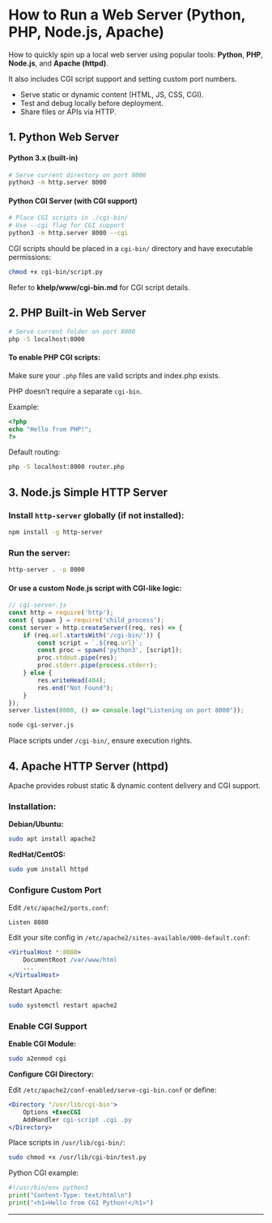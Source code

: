 # How to Run a Web Server (Python, PHP, Node.js, Apache)

How to quickly spin up a local web server using popular tools: **Python**, **PHP**, **Node.js**, and **Apache (httpd)**.

It also includes CGI script support and setting custom port numbers.

- Serve static or dynamic content (HTML, JS, CSS, CGI).
- Test and debug locally before deployment.
- Share files or APIs via HTTP.

## 1. Python Web Server

#### Python 3.x (built-in)

```bash
# Serve current directory on port 8000
python3 -m http.server 8000
```

#### Python CGI Server (with CGI support)

```bash
# Place CGI scripts in ./cgi-bin/
# Use --cgi flag for CGI support
python3 -m http.server 8000 --cgi
```

CGI scripts should be placed in a `cgi-bin/` directory and have executable permissions:

```bash
chmod +x cgi-bin/script.py
```

Refer to **khelp/www/cgi-bin.md** for CGI script details.

## 2. PHP Built-in Web Server

```bash
# Serve current folder on port 8000
php -S localhost:8000
```

#### To enable PHP CGI scripts:

Make sure your `.php` files are valid scripts and index.php exists.

PHP doesn’t require a separate `cgi-bin`.

Example:
```php
<?php
echo "Hello from PHP!";
?>
```

Default routing:
```bash
php -S localhost:8000 router.php
```

## 3. Node.js Simple HTTP Server

### Install `http-server` globally (if not installed):

```bash
npm install -g http-server
```

### Run the server:

```bash
http-server . -p 8000
```

#### Or use a custom Node.js script with CGI-like logic:

```javascript
// cgi-server.js
const http = require('http');
const { spawn } = require('child_process');
const server = http.createServer((req, res) => {
    if (req.url.startsWith('/cgi-bin/')) {
        const script = `.${req.url}`;
        const proc = spawn('python3', [script]);
        proc.stdout.pipe(res);
        proc.stderr.pipe(process.stderr);
    } else {
        res.writeHead(404);
        res.end("Not Found");
    }
});
server.listen(8000, () => console.log("Listening on port 8000"));
```

```bash
node cgi-server.js
```

Place scripts under `/cgi-bin/`, ensure execution rights.

## 4. Apache HTTP Server (httpd)

Apache provides robust static & dynamic content delivery and CGI support.

### Installation:

**Debian/Ubuntu:**
```bash
sudo apt install apache2
```

**RedHat/CentOS:**
```bash
sudo yum install httpd
```

### Configure Custom Port

Edit `/etc/apache2/ports.conf`:

```
Listen 8080
```

Edit your site config in `/etc/apache2/sites-available/000-default.conf`:

```apache
<VirtualHost *:8080>
    DocumentRoot /var/www/html
    ...
</VirtualHost>
```

Restart Apache:

```bash
sudo systemctl restart apache2
```

### Enable CGI Support

**Enable CGI Module:**
```bash
sudo a2enmod cgi
```

**Configure CGI Directory:**

Edit `/etc/apache2/conf-enabled/serve-cgi-bin.conf` or define:

```apache
<Directory "/usr/lib/cgi-bin">
    Options +ExecCGI
    AddHandler cgi-script .cgi .py
</Directory>
```

Place scripts in `/usr/lib/cgi-bin/`:

```bash
sudo chmod +x /usr/lib/cgi-bin/test.py
```

Python CGI example:
```python
#!/usr/bin/env python3
print("Content-Type: text/html\n")
print("<h1>Hello from CGI Python!</h1>")
```

---

